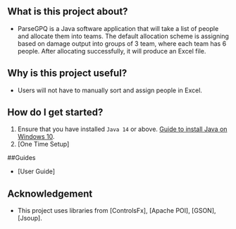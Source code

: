## What is this project about? 
* ParseGPQ is a Java software application that will take a list of people and allocate them into teams. 
The default allocation scheme is assigning based on damage output into groups of 3 team, where each team has 6 people.
After allocating successfully, it will produce an Excel file. 
  
## Why is this project useful? 
* Users will not have to manually sort and assign people in Excel.

## How do I get started? 
1. Ensure that you have installed `Java 14` or above. [Guide to install Java on Windows 10](https://devwithus.com/install-java-windows-10/).
2. [One Time Setup]

##Guides
* [User Guide]

## Acknowledgement
* This project uses libraries from [ControlsFx], [Apache POI], [GSON], [Jsoup].